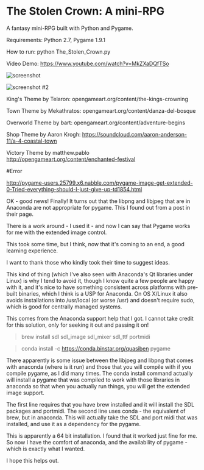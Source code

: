 The Stolen Crown: A mini-RPG
====================

A fantasy mini-RPG built with Python and Pygame.

Requirements: Python 2.7, Pygame 1.9.1

How to run: python The_Stolen_Crown.py

Video Demo: https://www.youtube.com/watch?v=MkZXaDQfTSo


![screenshot](https://raw.github.com/justinmeister/The-Stolen-Crown-RPG/master/screenshot.png)

![screenshot #2](https://raw.github.com/justinmeister/The-Stolen-Crown-RPG/master/screenshot-2.png)

King's Theme by Telaron: opengameart.org/content/the-kings-crowning

Town Theme by Mekathratos: opengameart.org/content/danza-del-bosque

Overworld Theme by bart: opengameart.org/content/adventure-begins

Shop Theme by Aaron Krogh: https://soundcloud.com/aaron-anderson-11/a-4-coastal-town

Victory Theme by matthew.pablo http://opengameart.org/content/enchanted-festival

#Error

http://pygame-users.25799.x6.nabble.com/pygame-image-get-extended-0-Tried-everything-should-I-just-give-up-td1854.html

OK - good news! Finally! 
It turns out that the libpng and libjpeg that are in Anaconda are not appropriate for pygame. This I found out from a post in their page. 

There is a work around - I used it - and now I can say that Pygame works for me with the extended image control. 

This took some time, but I think, now that it's coming to an end, a good learning experience. 

I want to thank those who kindly took their time to suggest ideas.

This kind of thing (which I've also seen with Anaconda's Qt libraries under Linux) is why I tend to avoid it, though I know quite a few people are happy with it, and it's nice to have something consistent across platforms with pre-built binaries, which I think is a USP for Anaconda. On OS X/Linux it also avoids installations into /usr/local (or worse /usr) and doesn't require sudo, which is good for centrally managed systems.

This comes from the Anaconda support help that I got. I cannot take credit for this solution, only for seeking it out and passing it on!

> brew install sdl sdl_image sdl_mixer sdl_ttf portmidi 

> conda install -c https://conda.binstar.org/quasiben pygame 

There apparently is some issue between the libjpeg and libpng that comes with anaconda (where is it run) and those that you will compile with if you compile pygame, as I did many times. The conda install command actually will install a pygame that was compiled to work with those libraries in anaconda so that when you actually run things, you will get the extended image support.
	
The first line requires that you have brew installed and it will install the SDL packages and portmidi. The second line uses conda - the equivalent of brew, but in anaconda. This will actually take the SDL and port midi that was installed, and use it as a dependency for the pygame. 

This is apparently a 64 bit installation. I found that it worked just fine for me. So now I have the comfort of anaconda, and the availability of pygame - which is exactly what I wanted. 

I hope this helps out.
